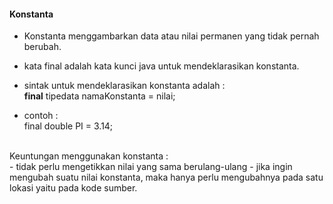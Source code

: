 #### Konstanta

- Konstanta menggambarkan data atau nilai permanen yang tidak pernah berubah.
- kata final adalah kata kunci java untuk mendeklarasikan konstanta.
- sintak untuk mendeklarasikan konstanta adalah :
 <br><b>final</b> tipedata namaKonstanta = nilai;
 
- contoh :
<br>final double PI = 3.14;
<br>
Keuntungan menggunakan konstanta : <br>
- tidak perlu mengetikkan nilai yang sama berulang-ulang
- jika ingin mengubah suatu nilai konstanta, maka hanya perlu mengubahnya pada satu lokasi yaitu pada kode sumber.

